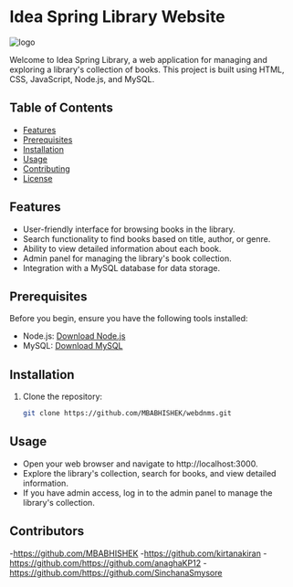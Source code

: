 # Idea Spring Library Website
![logo](https://github.com/MBABHISHEK/webdbms/raw/main/BookLogo.png)

Welcome to Idea Spring Library, a web application for managing and exploring a library's collection of books. This project is built using HTML, CSS, JavaScript, Node.js, and MySQL.

## Table of Contents

- [Features](#features)
- [Prerequisites](#prerequisites)
- [Installation](#installation)
- [Usage](#usage)
- [Contributing](#contributing)
- [License](#license)

## Features

- User-friendly interface for browsing books in the library.
- Search functionality to find books based on title, author, or genre.
- Ability to view detailed information about each book.
- Admin panel for managing the library's book collection.
- Integration with a MySQL database for data storage.

## Prerequisites

Before you begin, ensure you have the following tools installed:

- Node.js: [Download Node.js](https://nodejs.org/)
- MySQL: [Download MySQL](https://www.mysql.com/)

## Installation

1. Clone the repository:

   ```bash
   git clone https://github.com/MBABHISHEK/webdnms.git
##  Usage 
- Open your web browser and navigate to http://localhost:3000.
- Explore the library's collection, search for books, and view detailed information.
- If you have admin access, log in to the admin panel to manage the library's collection.

## Contributors
-https://github.com/MBABHISHEK
-https://github.com/kirtanakiran
-https://github.com/https://github.com/anaghaKP12
-https://github.com/https://github.com/SinchanaSmysore

